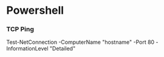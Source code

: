 # Powershell

### TCP Ping
Test-NetConnection -ComputerName "hostname" -Port 80 -InformationLevel "Detailed"
